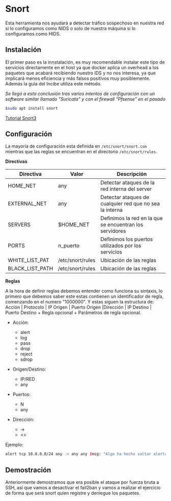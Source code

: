 # Snort

Esta herramienta nos ayudará a detectar tráfico sospechoso en nuestra red si lo configuramos como NIDS o solo de nuestra máquina si lo configuramos como HIDS.

## Instalación

El primer paso es la innstalación, es muy recomendable instalar este tipo de servicios directamente en el host ya que docker aplica un overhead a los paquetes que acabará recibiendo nuestro IDS y no nos interesa, ya que implicará menos eficiencia y más falsos positivos muy posiblemente. Además la guía del Incibe utiliza este método.

*Se llegó a esta conclusión tras varios intentos de configuración con un software similar llamado "Suricata" y con el firewall "Pfsense" en el pasado*

```bash
$sudo apt install snort
```
[Tutorial Snort3](https://linoxide.com/install-snort-on-ubuntu/)

## Configuración

La mayoría de configuración esta definida en `/etc/snort/snort.con` mientras que las reglas se encuentran en el directorio `/etc/snort/rules`.

**Directivas**

|Directiva|Valor|Descripción|
|---------|-----|-----------|
|HOME_NET |any  |Detectar ataques de la red interna del server|
|EXTERNAL_NET|any|Detectar ataques de cualquier red que no sea la interna|
|SERVERS|$HOME_NET|Definimos la red en la que se encuentran los servidores|
|PORTS|n_puerto|Definimos los puertos utilizados por los servicios|
|WHITE_LIST_PAT|/etc/snort/rules|Ubicación de las reglas|
|BLACK_LIST_PATH|/etc/snort/rules|Ubicación de las reglas|

**Reglas**

A la hora de definir reglas debemos entender como funciona su sintaxis, lo primero que debemos saber este estas contienen un identificador de regla, comenzando en el numero "1000000". Y estas siguen la estructura de: Acción | Protocolo | IP Origen | Puerto Origen |Dirección | IP Destino | Puerto Destino + Regla opcional + Parámetros de regla opcional. 

+ Acción:
    + alert
    + log
    + pass
    + drop
    + reject
    + sdrop

+ Origen/Destino:
    + IP/RED
    + any

+ Puertos:
    + N
    + any

+ Dirección:
    + -> 
    + <>

Ejemplo:

```bash
alert tcp 10.0.0.0/24 any -> any any (msg: "Algo ha hecho saltar alerta"; content: "Petó algo"; sid:1000001; rev:1;)
```

## Demostración

Anteriormente demostramos que era posible el ataque por fuerza bruta a SSH, así que vamos a desactivar el fail2ban y vamos a realizar el ejercicio de forma que será snort quien registre y deniegue los paquetes.